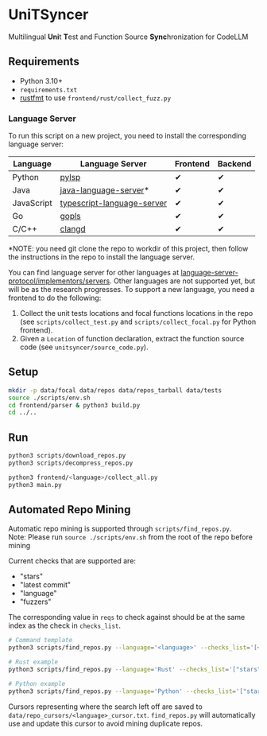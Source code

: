 # UniTSyncer

Multilingual **Uni**t **T**est and Function Source **Sync**hronization for CodeLLM

## Requirements

- Python 3.10+
- `requirements.txt`
- [rustfmt](https://github.com/rust-lang/rustfmt) to use `frontend/rust/collect_fuzz.py`

### Language Server

To run this script on a new project, you need to install the corresponding language server:

| Language   | Language Server                                                                                        | Frontend | Backend  |
| ---------- | ------------------------------------------------------------------------------------------------------ | -------- | -------- |
| Python     | [pylsp](https://github.com/python-lsp/python-lsp-server)                                               | &#x2714; | &#x2714; |
| Java       | [java-language-server](https://github.com/georgewfraser/java-language-server)\*                        | &#x2714; | &#x2714; |
| JavaScript | [typescript-language-server](https://github.com/typescript-language-server/typescript-language-server) | &#x2714; | &#x2714; |
| Go         | [gopls](https://pkg.go.dev/golang.org/x/tools/gopls)                                                   | &#x2714; | &#x2714; |
| C/C++      | [clangd](https://clangd.llvm.org/installation.html)                                                    | &#x2714; | &#x2714; |

\*NOTE: you need git clone the repo to workdir of this project, then follow the instructions in the repo to install the language server.

You can find language server for other languages at
[language-server-protocol/implementors/servers](https://microsoft.github.io/language-server-protocol/implementors/servers/).
Other languages are not supported yet, but will be as the research progresses.
To support a new language, you need a frontend to do the following:

1. Collect the unit tests locations and focal functions locations in the repo (see `scripts/collect_test.py` and `scripts/collect_focal.py` for Python frontend).
2. Given a `Location` of function declaration, extract the function source code (see `unitsyncer/source_code.py`).

## Setup

```bash
mkdir -p data/focal data/repos data/repos_tarball data/tests
source ./scripts/env.sh
cd frontend/parser & python3 build.py
cd ../..
```

## Run

```bash
python3 scripts/download_repos.py
python3 scripts/decompress_repos.py

python3 frontend/<language>/collect_all.py
python3 main.py
```

## Automated Repo Mining

Automatic repo mining is supported through `scripts/find_repos.py`.  
Note: Please run `source ./scripts/env.sh` from the root of the repo before mining

Current checks that are supported are:

- "stars"
- "latest commit"
- "language"
- "fuzzers"

The corresponding value in `reqs` to check against should be at the same index as the check in `checks_list`.

```bash
# Command template
python3 scripts/find_repos.py --language='<language>' --checks_list='[<checks>]' --reqs='[<values>]' --num_searches='<num_searches>'

# Rust example
python3 scripts/find_repos.py --language='Rust' --checks_list='["stars", "latest commit", "language", "fuzzers"]' --reqs='["10", "2020-1-1", "Rust", None]' --num_searches='1'

# Python example
python3 scripts/find_repos.py --language='Python' --checks_list='["stars", "latest commit", "language"]' --reqs='["10", "2020-1-1", "Python"]' --num_searches='1'
```

Cursors representing where the search left off are saved to `data/repo_cursors/<language>_cursor.txt`. `find_repos.py` will automatically use and update this cursor to avoid mining duplicate repos.

